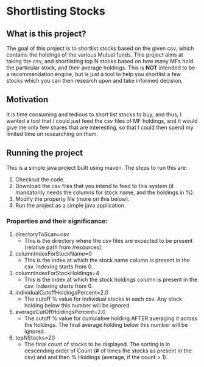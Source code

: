 # Shortlisting Stocks

## What is this project?
The goal of this project is to shortlist stocks based on the given csv, which contains the holdings of the various Mutual funds. This project aims at taking the csv, and shortlisting top N stocks based on how many MFs hold the particular stock, and their average holdings.
This is **NOT** intended to be a recommendation engine, but is just a tool to help you shortlist a few stocks which you can then research upon and take informed decision.

## Motivation
It is time consuming and tedious to short list stocks to buy, and thus, I wanted a tool that I could just feed the csv files of MF holdings, and it would give me only few shares that are interesting, so that I could then spend my limited time on researching on them.

## Running the project
This is a simple java project built using maven.
The steps to run this are:
1. Checkout the code.
1. Download the csv files that you intend to feed to this system (it mandatorily needs the columns for stock name, and the holdings in %).
1. Modify the property file (more on this below).
1. Run the project as a simple java application.

### Properties and their significance:
1. directoryToScan=csv
    - This is the directory where the csv files are expected to be present (relative path from /resources).
1. columnIndexForStockName=0
    - This is the index at which the stock name column is present in the csv. Indexing starts from 0.
1. columnIndexForStockHoldings=4
    - This is the index at which the stock holdings column is present in the csv. Indexing starts from 0.
1. individualCutoffHoldingsPercent=2.0
    - The cutoff % value for individual stocks in each csv. Any stock holding below this number will be ignored.
1. averageCutOffHoldingsPercent=2.0
    - The cutoff % value for cumulative holding AFTER averaging it across the holdings. The final average holding below this number will be ignored. 
1. topNStocks=20
    - The final count of stocks to be displayed. The sorting is in descending order of Count (# of times the stocks as present in the csv) and and then % Holdings (average, if the count > 1).
